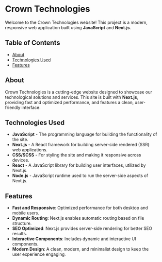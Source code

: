 # Crown Technologies

Welcome to the Crown Technologies website! This project is a modern, responsive web application built using **JavaScript** and **Next.js**.

## Table of Contents

- [About](#about)
- [Technologies Used](#technologies-used)
- [Features](#features)

## About

Crown Technologies is a cutting-edge website designed to showcase our technological solutions and services. This site is built with **Next.js**, providing fast and optimized performance, and features a clean, user-friendly interface.

## Technologies Used

- **JavaScript** - The programming language for building the functionality of the site.
- **Next.js** - A React framework for building server-side rendered (SSR) web applications.
- **CSS/SCSS** - For styling the site and making it responsive across devices.
- **React** - A JavaScript library for building user interfaces, utilized by Next.js.
- **Node.js** - JavaScript runtime used to run the server-side aspects of Next.js.

## Features

- **Fast and Responsive**: Optimized performance for both desktop and mobile users.
- **Dynamic Routing**: Next.js enables automatic routing based on file structure.
- **SEO Optimized**: Next.js provides server-side rendering for better SEO results.
- **Interactive Components**: Includes dynamic and interactive UI components.
- **Modern Design**: A clean, modern, and minimalist design to keep the user experience engaging.
